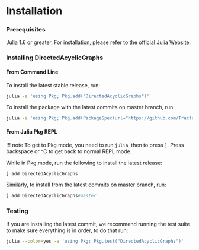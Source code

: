 # Installation

### Prerequisites

Julia 1.6 or greater. For installation, please refer to [the official Julia Website](https://julialang.org/downloads/).

### Installing DirectedAcyclicGraphs

#### From Command Line

To install the latest stable release, run:

```bash
julia -e 'using Pkg; Pkg.add("DirectedAcyclicGraphs")'
```

To install the package with the latest commits on master branch, run:

```bash
julia -e 'using Pkg; Pkg.add(PackageSpec(url="https://github.com/Tractables/DirectedAcyclicGraphs.jl.git"))'
```

#### From Julia Pkg REPL

!!! note
    To get to Pkg mode, you need to run `julia`, then to press `]`. Press backspace or ^C to get back to normal REPL mode.

While in Pkg mode, run the following to install the latest release:

```julia
] add DirectedAcyclicGraphs
```

Similarly, to install from the latest commits on master branch, run:

```julia
] add DirectedAcyclicGraphs#master
```

### Testing

If you are installing the latest commit, we recommend running the test suite to make sure everything is in order, to do that run:

```bash
julia --color=yes -e 'using Pkg; Pkg.test("DirectedAcyclicGraphs")'
```
